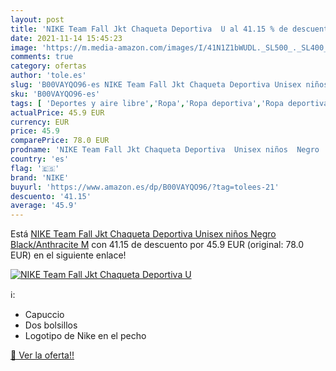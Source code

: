 ```yaml
---
layout: post
title: 'NIKE Team Fall Jkt Chaqueta Deportiva  U al 41.15 % de descuento'
date: 2021-11-14 15:45:23
image: 'https://m.media-amazon.com/images/I/41N1Z1bWUDL._SL500_._SL400_.jpg'
comments: true
category: ofertas
author: 'tole.es'
slug: 'B00VAYQO96-es NIKE Team Fall Jkt Chaqueta Deportiva Unisex niños Negro...'
sku: 'B00VAYQO96-es'
tags: [ 'Deportes y aire libre','Ropa','Ropa deportiva','Ropa deportiva de abrigo para niño','Ropa deportiva para hombre','Ropa deportiva para niño','Ropa para hombre','chaqueta','nike', ]
actualPrice: 45.9 EUR
currency: EUR
price: 45.9
comparePrice: 78.0 EUR
prodname: 'NIKE Team Fall Jkt Chaqueta Deportiva  Unisex niños  Negro  Black/Anthracite   M'
country: 'es'
flag: '🇪🇸'
brand: 'NIKE'
buyurl: 'https://www.amazon.es/dp/B00VAYQO96/?tag=tolees-21'
descuento: '41.15'
average: '45.9'
---
```


Está [NIKE Team Fall Jkt Chaqueta Deportiva  Unisex niños  Negro  Black/Anthracite   M](https://www.amazon.es/dp/B00VAYQO96/?tag=tolees-21) con 41.15 de descuento por 45.9 EUR (original: 78.0 EUR) en el siguiente enlace!

[![NIKE Team Fall Jkt Chaqueta Deportiva  U](https://m.media-amazon.com/images/I/41N1Z1bWUDL._SL500_._SL400_.jpg)](https://www.amazon.es/dp/B00VAYQO96/?tag=tolees-21)

ℹ️:

- Capuccio
- Dos bolsillos
- Logotipo de Nike en el pecho

[🛒 Ver la oferta!!](https://www.amazon.es/dp/B00VAYQO96/?tag=tolees-21)
